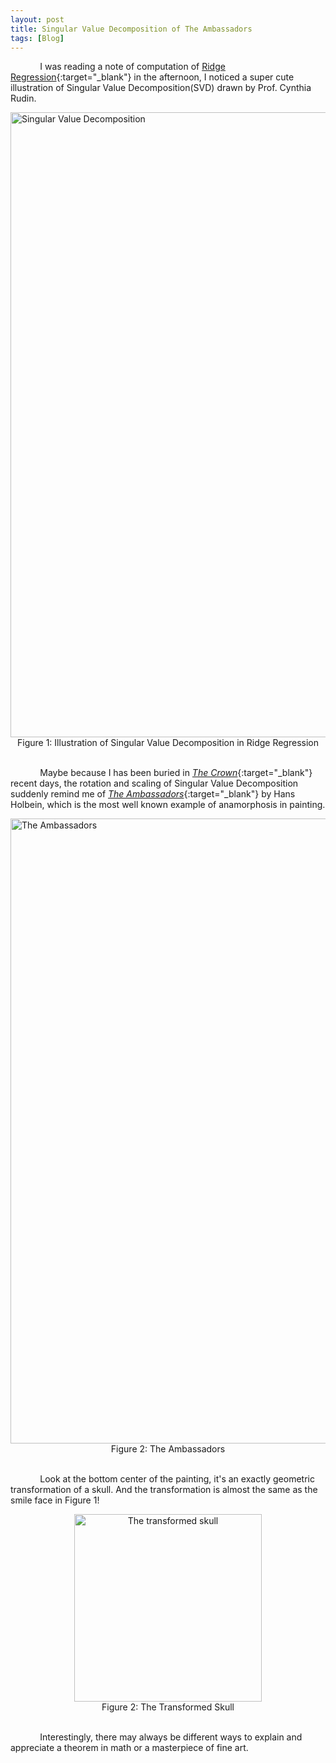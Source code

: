 ```yaml
---
layout: post
title: Singular Value Decomposition of The Ambassadors
tags: [Blog]
---
```


&nbsp;&nbsp;&nbsp;&nbsp;&nbsp;&nbsp;&nbsp;&nbsp;&nbsp;&nbsp;&nbsp;&nbsp;I was reading a note of computation of [Ridge Regression](https://en.wikipedia.org/wiki/Tikhonov_regularization){:target="_blank"} in the afternoon, I noticed a super cute illustration of Singular Value Decomposition(SVD) drawn by Prof. Cynthia Rudin.

<img src="http://gytcrt.github.io/public/img/SVD.png" alt="Singular Value Decomposition" style="width: 1000px;"/>
<center>Figure 1: Illustration of Singular Value Decomposition in Ridge Regression </center><br>

&nbsp;&nbsp;&nbsp;&nbsp;&nbsp;&nbsp;&nbsp;&nbsp;&nbsp;&nbsp;&nbsp;&nbsp;Maybe because I has been buried in [*The Crown*](http://www.imdb.com/title/tt4786824/){:target="_blank"} recent days, the rotation and scaling of Singular Value Decomposition suddenly remind me of [*The Ambassadors*](https://en.wikipedia.org/wiki/The_Ambassadors_(Holbein)){:target="_blank"} by Hans Holbein, which is the most well known example of anamorphosis in painting.

<img src="http://gytcrt.github.io/public/img/The_Ambassadors.jpg" alt="The Ambassadors" style="width: 1000px;"/>
<center>Figure 2: The Ambassadors </center><br>


&nbsp;&nbsp;&nbsp;&nbsp;&nbsp;&nbsp;&nbsp;&nbsp;&nbsp;&nbsp;&nbsp;&nbsp;Look at the bottom center of the painting, it's an exactly geometric transformation of a skull. And the transformation is almost the same as the smile face in Figure 1!    

<center><img src="http://gytcrt.github.io/public/img/Holbein_Skull.jpg" alt="The transformed skull" style="width: 300px;"/></center>
<center>Figure 2: The Transformed Skull </center><br>


&nbsp;&nbsp;&nbsp;&nbsp;&nbsp;&nbsp;&nbsp;&nbsp;&nbsp;&nbsp;&nbsp;&nbsp;Interestingly, there may always be different ways to explain and appreciate a theorem in math or a masterpiece of fine art.
